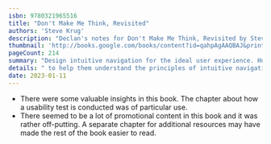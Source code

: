 ```yaml
---
isbn: 9780321965516
title: "Don't Make Me Think, Revisited"
authors: 'Steve Krug'
description: "Declan's notes for Don't Make Me Think, Revisited by Steve Krug."
thumbnail: 'http://books.google.com/books/content?id=qahpAgAAQBAJ&printsec=frontcover&img=1&zoom=5&source=gbs_api'
pageCount: 214
summary: "Design intuitive navigation for the ideal user experience. Hundreds of thousands of Web designers and developers have relied on web usability expert Steve Krug's guide "
details: " to help them understand the principles of intuitive navigation and information design. Witty, commonsensical, and eminently practical, it's one of the best-loved and most recommended books on the subject. Fresh perspectives and examplesNew chapter on mobile usability. Still short, profusely illustrated...and best of all-fun to read. If you've read it before, you'll rediscover what made Don't Make Me Think so essential to Web designers and developers around the world. If you've never read it, you'll see why so many people have said it should be required reading for anyone working on websites."
date: 2023-01-11
---
```


- There were some valuable insights in this book. The chapter about how a usability test is conducted was of particular use.
- There seemed to be a lot of promotional content in this book and it was rather off-putting. A separate chapter for additional resources may have made the rest of the book easier to read.
